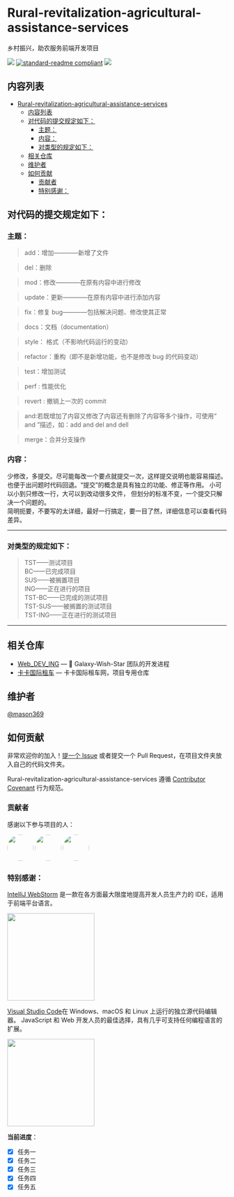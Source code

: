 # Rural-revitalization-agricultural-assistance-services

乡村振兴，助农服务前端开发项目

![](https://img.shields.io/badge/%E7%8A%B6%E6%80%81-%E9%A1%B9%E7%9B%AE%E5%BC%80%E5%8F%91%E4%B8%AD-green)
[![standard-readme compliant](https://img.shields.io/badge/readme%20style-standard-brightgreen.svg?style=flat-square)](https://github.com/RichardLitt/standard-readme)
[![](https://img.shields.io/crates/l/s)](https://img.shields.io/crates/l/s)

## 内容列表

- [Rural-revitalization-agricultural-assistance-services](#rural-revitalization-agricultural-assistance-services)
  - [内容列表](#内容列表)
  - [对代码的提交规定如下：](#对代码的提交规定如下)
    - [主题：](#主题)
    - [内容：](#内容)
    - [对类型的规定如下：](#对类型的规定如下)
  - [相关仓库](#相关仓库)
  - [维护者](#维护者)
  - [如何贡献](#如何贡献)
    - [贡献者](#贡献者)
    - [特别感谢：](#特别感谢)

## 对代码的提交规定如下：

### 主题：

> add：增加————新增了文件

> del：删除

> mod：修改————在原有内容中进行修改

> update：更新————在原有内容中进行添加内容

> fix：修复 bug————包括解决问题、修改使其正常

> docs：文档（documentation）

> style： 格式（不影响代码运行的变动）

> refactor：重构（即不是新增功能，也不是修改 bug 的代码变动）

> test：增加测试

> perf : 性能优化

> revert : 撤销上一次的 commit

> and:若既增加了内容又修改了内容还有删除了内容等多个操作，可使用“ and ”描述，如：add and del and dell

> merge：合并分支操作

### 内容：

少修改，多提交。尽可能每改一个要点就提交一次，这样提交说明也能容易描述。也便于出问题时代码回退。“提交”的概念是具有独立的功能、修正等作用。 小可以小到只修改一行，大可以到改动很多文件， 但划分的标准不变，一个提交只解决一个问题的。  
简明扼要，不要写的太详细，最好一行搞定，要一目了然，详细信息可以查看代码差异。

---

### 对类型的规定如下：

> TST——测试项目  
> BC——已完成项目  
> SUS——被搁置项目  
> ING——正在进行的项目  
> TST-BC——已完成的测试项目  
> TST-SUS——被搁置的测试项目  
> TST-ING——正在进行的测试项目

---

## 相关仓库

- [Web_DEV_ING](https://github.com/Galaxy-Wish-Star/Web_DEV_ING) — 💌 Galaxy-Wish-Star 团队的开发进程
- [卡卡国际租车](https://github.com/Galaxy-Wish-Star/Kaka-International-Car-Rental-Network) — 卡卡国际租车网，项目专用仓库

## 维护者

[@mason369](https://github.com/mason369)

## 如何贡献

非常欢迎你的加入！[提一个 Issue](https://github.com/School-of-Automation-Engineering/Magic-Ling-Pixel-Dungeon-Web/issues) 或者提交一个 Pull Request，在项目文件夹放入自己的代码文件夹。


Rural-revitalization-agricultural-assistance-services 遵循 [Contributor Covenant](http://contributor-covenant.org/version/1/3/0/) 行为规范。

### 贡献者

感谢以下参与项目的人：


<a href="https://github.com/liusxs"><img style="border-radius:50%;height:60px" src="https://avatars.githubusercontent.com/u/101164913?v=4" /></a>
<a href="https://github.com/mason369"><img style="border-radius:50%;height:60px" src="https://avatars.githubusercontent.com/u/93964390?s=96&v=4" /></a>
<a href="https://github.com/lcwkbook"><img style="border-radius:50%;height:60px" src="https://avatars.githubusercontent.com/u/91841280?v=4" /></a>
### 特别感谢：

[IntelliJ WebStorm](https://zh.wikipedia.org/zh-hans/IntelliJ_IDEA) 是一款在各方面最大限度地提高开发人员生产力的 IDE，适用于前端平台语言。

<img src="https://resources.jetbrains.com/storage/products/company/brand/logos/WebStorm_icon.png?_gl=1*10616q8*_ga*MTEwMzE4MDQwOS4xNjU0NzQ0NjIw*_ga_9J976DJZ68*MTY1NTA5NzcyOC4yLjEuMTY1NTA5ODE3Ni42MA..&_ga=2.237879491.294686240.1655097729-1103180409.1654744620" width="200px"/>

[Visual Studio Code](https://code.visualstudio.com/)在 Windows、macOS 和 Linux 上运行的独立源代码编辑器。 JavaScript 和 Web 开发人员的最佳选择，具有几乎可支持任何编程语言的扩展。

<img src="https://visualstudio.microsoft.com/wp-content/uploads/2019/09/vs-code-responsive-01-1.png" width="200px"/>


**当前进度**：

- [x] 任务一
- [x] 任务二
- [x] 任务三
- [x] 任务四
- [x] 任务五

